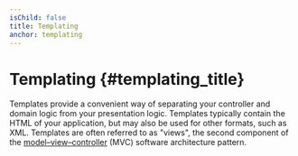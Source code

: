 ```yaml
---
isChild: false
title: Templating
anchor: templating
---
```


# Templating {#templating_title}

Templates provide a convenient way of separating your controller and domain logic from your presentation logic.
Templates typically contain the HTML of your application, but may also be used for other formats, such as XML.
Templates are often referred to as "views", the second component of the
[model–view–controller](http://www.phptherightway.com/pages/Design-Patterns.html#model-view-controller) (MVC)
software architecture pattern.